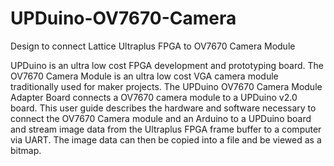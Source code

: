 # UPDuino-OV7670-Camera
Design to connect Lattice Ultraplus FPGA to OV7670 Camera Module

UPDuino is an ultra low cost FPGA development and prototyping board.  The OV7670 Camera Module is an ultra low cost VGA camera module traditionally used for maker projects.  The UPDuino OV7670 Camera Module Adapter Board connects a OV7670 camera module to a UPDuino v2.0 board.  This user guide describes the hardware and software necessary to connect the OV7670 Camera module and an Arduino to a UPDuino board and stream image data from the Ultraplus FPGA frame buffer to a computer via UART.  The image data can then be copied into a file and be viewed as a bitmap.
